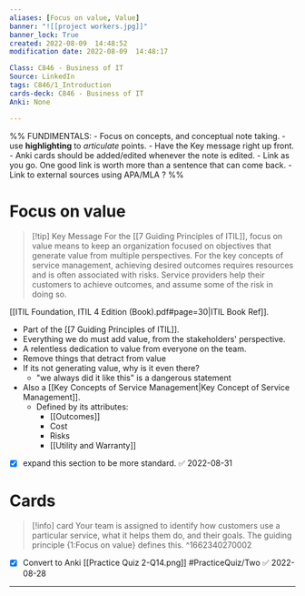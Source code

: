 ```yaml
---
aliases: [Focus on value, Value]
banner: "![[project workers.jpg]]"
banner_lock: True
created: 2022-08-09  14:48:52
modification date: 2022-08-09  14:48:17

Class: C846 - Business of IT
Source: LinkedIn
tags: C846/1_Introduction
cards-deck: C846 - Business of IT
Anki: None

---
```

%%
	FUNDIMENTALS:
	- Focus on concepts, and conceptual note taking.
	- use __highlighting__ to _articulate_ points.
	- Have the Key message right up front.
	- Anki cards should be added/edited whenever the note is edited.
	- Link as you go. One good link is worth more than a sentence that can come back.
	- Link to external sources using APA/MLA ? %%
# Focus on value
>[!tip] Key Message
>For the [[7 Guiding Principles of ITIL]], focus on value means to keep an organization focused on objectives that generate value from multiple perspectives.
>For the key concepts of service management, achieving desired outcomes requires resources and is often associated with risks. Service providers help their customers to achieve outcomes, and assume some of the risk in doing so.

[[ITIL Foundation, ITIL 4 Edition (Book).pdf#page=30|ITIL Book Ref]].
- Part of the [[7 Guiding Principles of ITIL]].
- Everything we do must add value, from the stakeholders' perspective.
- A relentless dedication to value from everyone on the team.
- Remove things that detract from value
- If its not generating value, why is it even there?
	- "we always did it like this" is a dangerous statement
- Also a [[Key Concepts of Service Management|Key Concept of Service Management]].
	- Defined by its attributes:
		- [[Outcomes]]
		- Cost
		- Risks
		- [[Utility and Warranty]]

- [x] expand this section to be more standard. ✅ 2022-08-31

# Cards
>[!info] card
>Your team is assigned to identify how customers use a particular service, what it helps them do, and their goals. The guiding principle {1:Focus on value} defines this. 
^1662340270002



- [x] Convert to Anki [[Practice Quiz 2-Q14.png]] #PracticeQuiz/Two ✅ 2022-08-28
---
